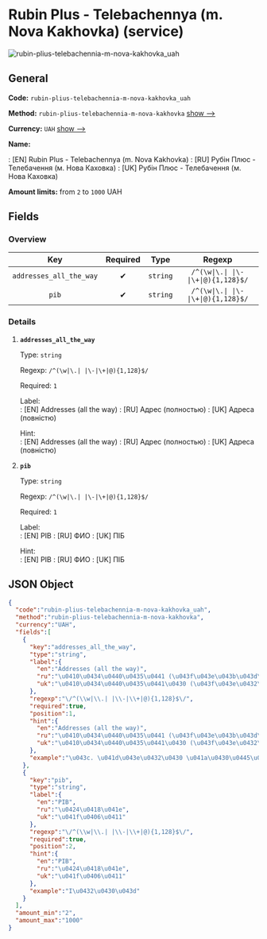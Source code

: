 
# Rubіn Plus - Telebachennya (m. Nova Kakhovka) (service) 
![rubin-plius-telebachennia-m-nova-kakhovka_uah](https://static.openfintech.io/payout_methods/rubin-plius-telebachennia-m-nova-kakhovka_uah/logo.svg?w=400&c=v0.59.26#w24)  

## General 
 
**Code:** `rubin-plius-telebachennia-m-nova-kakhovka_uah` 
 
**Method:** `rubin-plius-telebachennia-m-nova-kakhovka` [show -->](/payout-methods/rubin-plius-telebachennia-m-nova-kakhovka/) 
 
**Currency:** `UAH` [show -->](/currencies/UAH/) 
 
**Name:** 
 
:	[EN] Rubіn Plus - Telebachennya (m. Nova Kakhovka) 
:	[RU] Рубін Плюс - Телебачення (м. Нова Каховка) 
:	[UK] Рубін Плюс - Телебачення (м. Нова Каховка) 
 
**Amount limits:** from `2` to `1000` UAH 

## Fields 

### Overview 

|Key|Required|Type|Regexp| 
|:---:|:---:|:---:|:---:| 
|`addresses_all_the_way`|✔|`string`|`/^(\w\|\.\| \|\-\|\+\|@){1,128}$/`| 
|`pib`|✔|`string`|`/^(\w\|\.\| \|\-\|\+\|@){1,128}$/`| 
 

### Details 
 
1. **`addresses_all_the_way`** 
 
	Type: `string` 
 
	Regexp: `/^(\w|\.| |\-|\+|@){1,128}$/` 
 
	Required: `1` 
 
	Label:  
	: [EN] Addresses (all the way) 
	: [RU] Адрес (полностью) 
	: [UK] Адреса (повністю) 
 
	Hint:  
	: [EN] Addresses (all the way) 
	: [RU] Адрес (полностью) 
	: [UK] Адреса (повністю) 
 
2. **`pib`** 
 
	Type: `string` 
 
	Regexp: `/^(\w|\.| |\-|\+|@){1,128}$/` 
 
	Required: `1` 
 
	Label:  
	: [EN] PIB 
	: [RU] ФИО 
	: [UK] ПІБ 
 
	Hint:  
	: [EN] PIB 
	: [RU] ФИО 
	: [UK] ПІБ 
 

## JSON Object 

```json
{
  "code":"rubin-plius-telebachennia-m-nova-kakhovka_uah",
  "method":"rubin-plius-telebachennia-m-nova-kakhovka",
  "currency":"UAH",
  "fields":[
    {
      "key":"addresses_all_the_way",
      "type":"string",
      "label":{
        "en":"Addresses (all the way)",
        "ru":"\u0410\u0434\u0440\u0435\u0441 (\u043f\u043e\u043b\u043d\u043e\u0441\u0442\u044c\u044e)",
        "uk":"\u0410\u0434\u0440\u0435\u0441\u0430 (\u043f\u043e\u0432\u043d\u0456\u0441\u0442\u044e)"
      },
      "regexp":"\/^(\\w|\\.| |\\-|\\+|@){1,128}$\/",
      "required":true,
      "position":1,
      "hint":{
        "en":"Addresses (all the way)",
        "ru":"\u0410\u0434\u0440\u0435\u0441 (\u043f\u043e\u043b\u043d\u043e\u0441\u0442\u044c\u044e)",
        "uk":"\u0410\u0434\u0440\u0435\u0441\u0430 (\u043f\u043e\u0432\u043d\u0456\u0441\u0442\u044e)"
      },
      "example":"\u043c. \u041d\u043e\u0432\u0430 \u041a\u0430\u0445\u043e\u0432\u043a\u0430, \u0432\u0443\u043b. \u041f\u0435\u0440\u0448\u043e\u0442\u0440\u0430\u0432\u043d\u0435\u0432\u0430, \u0431\u0443\u0434.1"
    },
    {
      "key":"pib",
      "type":"string",
      "label":{
        "en":"PIB",
        "ru":"\u0424\u0418\u041e",
        "uk":"\u041f\u0406\u0411"
      },
      "regexp":"\/^(\\w|\\.| |\\-|\\+|@){1,128}$\/",
      "required":true,
      "position":2,
      "hint":{
        "en":"PIB",
        "ru":"\u0424\u0418\u041e",
        "uk":"\u041f\u0406\u0411"
      },
      "example":"I\u0432\u0430\u043d"
    }
  ],
  "amount_min":"2",
  "amount_max":"1000"
}
```  
